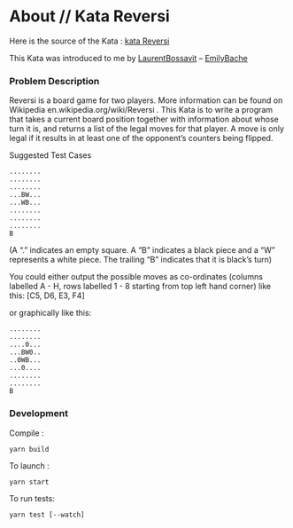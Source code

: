 # About // Kata Reversi

Here is the source of the Kata : [kata Reversi](https://codingdojo.org/kata/Reversi/)

This Kata was introduced to me by [LaurentBossavit](https://codingdojo.org/people/LaurentBossavit) – [EmilyBache](https://codingdojo.org/people/EmilyBache)

### Problem Description

Reversi is a board game for two players. More information can be found on Wikipedia en.wikipedia.org/wiki/Reversi . This Kata is to write a program that takes a current board position together with information about whose turn it is, and returns a list of the legal moves for that player. A move is only legal if it results in at least one of the opponent’s counters being flipped.

Suggested Test Cases

```
........
........
........
...BW...
...WB...
........
........
........
B
```

(A “.” indicates an empty square. A “B” indicates a black piece and a “W” represents a white piece. The trailing “B” indicates that it is black’s turn)

You could either output the possible moves as co-ordinates (columns labelled A - H, rows labelled 1 - 8 starting from top left hand corner) like this: [C5, D6, E3, F4]

or graphically like this:

```
........
........
....0...
...BW0..
..0WB...
...0....
........
........
B
```

### Development

Compile :

```
yarn build
```

To launch :

```
yarn start
```

To run tests:

```
yarn test [--watch]
```